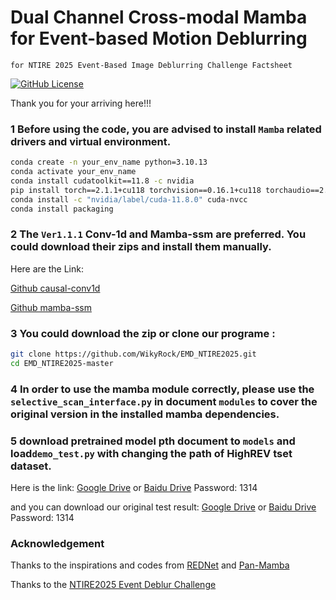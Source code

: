 # Dual Channel Cross-modal Mamba for Event-based Motion Deblurring
`for NTIRE 2025 Event-Based Image Deblurring Challenge Factsheet`


[![GitHub License](https://img.shields.io/badge/license-MIT-blue.svg)](https://opensource.org/licenses/MIT)

Thank you for your arriving here!!!

### 1 Before using the code, you are advised to install `Mamba` related drivers and virtual environment.

```bash
conda create -n your_env_name python=3.10.13
conda activate your_env_name
conda install cudatoolkit==11.8 -c nvidia
pip install torch==2.1.1+cu118 torchvision==0.16.1+cu118 torchaudio==2.1.1+cu118 -f https://mirror.sjtu.edu.cn/pytorch-wheels/torch_stable.html
conda install -c "nvidia/label/cuda-11.8.0" cuda-nvcc
conda install packaging
```

### 2 The `Ver1.1.1` Conv-1d and Mamba-ssm are preferred.  You could download their zips and install them manually.
Here are the Link:

[Github causal-conv1d](https://github.com/Dao-AILab/causal-conv1d/releases)

[Github mamba-ssm](https://github.com/state-spaces/mamba/releases)

### 3 You could download the zip or clone our programe :
```bash
git clone https://github.com/WikyRock/EMD_NTIRE2025.git
cd EMD_NTIRE2025-master
```

### 4 In order to use the mamba module correctly, please use the `selective_scan_interface.py` in document `modules` to cover the original version in the installed mamba dependencies.


### 5 download pretrained model pth document to `models` and load`demo_test.py` with changing the path of HighREV tset dataset. 

Here is the link: [Google Drive](https://drive.google.com/drive/folders/1x9f8-q7mFggnCsx0TyOkK6T79K3mOt5g?usp=drive_link) 
or [Baidu Drive](https://pan.baidu.com/s/1P_1UKENeKXxSJKysQlTcCw) Password: 1314

and you can download our original test result: [Google Drive](https://drive.google.com/drive/folders/1x9f8-q7mFggnCsx0TyOkK6T79K3mOt5g?usp=drive_link)  or  [Baidu Drive](https://pan.baidu.com/s/1n4EDpjyeO6h9Pf1rpMIgjg) Password: 1314


### Acknowledgement

Thanks to the inspirations and codes from [REDNet](https://github.com/xufangchn/Motion-Deblurring-with-Real-Events.git) and 
[Pan-Mamba](https://github.com/alexhe101/Pan-Mamba.git)

Thanks to the [NTIRE2025 Event Deblur Challenge](https://github.com/AHupuJR/NTIRE2025_EventDeblur_challenge.git)

